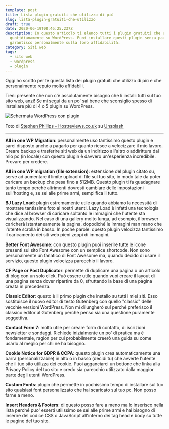 ```yaml
---
template: post
title: Lista plugin gratuiti che utilizzo di più
slug: lista-plugin-gratuiti-che-utilizzo
draft: true
date: 2020-06-19T08:46:25.237Z
description: In questo articolo ti elenco tutti i plugin gratuiti che utilizzo
  quotidianamente su WordPress. Puoi installare questi plugin senza paura,
  garantisco personalmente sulla loro affidabilità.
category: Siti web
tags:
  - sito web
  - wordpress
  - plugin
---
```

Oggi ho scritto per te questa lista dei plugin gratuiti che utilizzo di più e che personalmente reputo molto affidabili.

Tieni presente che non c'è assolutamente bisogno che li installi tutti sul tuo sito web, anzi! Se mi segui da un po' sai bene che sconsiglio spesso di installare più di 4 o 5 plugin su WordPress.

![Schermata WordPress con plugin](/media/lista-plugin-gratuiti.jpg)

Foto di [Stephen Phillips - Hostreviews.co.uk](https://unsplash.com/@hostreviews?utm_source=unsplash&utm_medium=referral&utm_content=creditCopyText) su [Unsplash](/s/photos/plugin?utm_source=unsplash&utm_medium=referral&utm_content=creditCopyText)

- - -

**All in one WP Migration**: personalmente uso tantissimo questo plugin e sarei disposto anche a pagarlo per quanto riesce a velocizzare il mio lavoro. Creare backup e trasferire siti web da un indirizzo all'altro o addirittura dal mio pc (in locale) con questo plugin è davvero un'esperienza incredibile. Provare per credere.

**All in one WP migration (file extension)**: estensione del plugin citato su, serve ad aumentare il limite upload di file sul tuo sito, in modo tale da poter caricare un backup che pesa fino a 512MB. Questo plugin ti fa guadagnare tanto tempo perché altrimenti dovresti cambiare delle impostazioni sull'hosting e, se sei alle prime armi, semplifica il tutto.

**BJ Lazy Load**: plugin estremamente utile quando abbiamo la necessità di mostrare tantissime foto ai nostri utenti. Lazy Load è infatti una tecnologia che dice al browser di caricare soltanto le immagini che l'utente sta visualizzando. Nel caso di una gallery molto lunga, ad esempio, il browser caricherà istantaneamente la pagina, dopodiché le immagini man mano che l'utente scrolla in basso. In poche parole: questo plugin velocizza tantissimo il caricamento dei siti web pieni zeppi di immagini.

**Better Font Awesome**: con questo plugin puoi inserire tutte le icone presenti sul sito Font Awesome con un semplice shortcode. Non sono personalmente un fanatico di Font Awesome ma, quando decido di usare il servizio, questo plugin velocizza parecchio il lavoro.

**CF Page or Post Duplicator**: permette di duplicare una pagina o un articolo di blog con un solo click. Può essere utile quando vuoi creare il layout di una pagina senza dover ripartire da 0, sfruttando la base di una pagina creata in precedenza. 

**Classic Editor**: questo è il primo plugin che installo su tutti i miei siti. Esso sostituisce il nuovo editor di testo Gutenberg con quello "classic" delle vecchie versioni WordPress. Non mi dilungherò sul perché preferisco il classico editor al Gutenberg perché penso sia una questione puramente soggettiva.

**Contact Form 7**: molto utile per creare form di contatto, di iscrizioni newsletter e sondaggi. Richiede inizialmente un po' di pratica ma è fondamentale, ragion per cui probabilmente creerò una guida su come usarlo al meglio per chi ne ha bisogno.

**Cookie Notice for GDPR & CCPA**: questo plugin crea automaticamente una barra (personalizzabile) in alto o in basso (decidi tu) che avverte l'utente che il tuo sito utilizza dei cookie. Puoi agganciarci un bottone che linka alla Privacy Policy del tuo sito e credo sia parecchio utilizzato dalla maggior parte degli utenti WordPress.

**Custom Fonts**: plugin che permette in pochissimo tempo di installare sul tuo sito qualsiasi font personalizzato che hai scaricato sul tuo pc. Non posso farne a meno.

**Insert Headers & Footers**: di questo posso fare a meno ma lo inserisco nella lista perché puo' esserti utilissimo se sei alle prime armi e hai bisogno di inserire del codice CSS o JavaScript all'interno dei tag head e body su tutte le pagine del tuo sito.